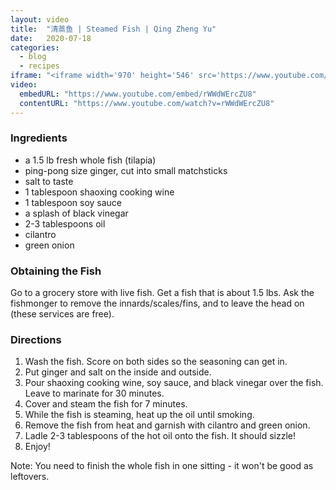 ```yaml
---
layout: video
title:  "清蒸鱼 | Steamed Fish | Qing Zheng Yu"
date:   2020-07-18
categories:
  - blog
  - recipes
iframe: "<iframe width='970' height='546' src='https://www.youtube.com/embed/rWWdWErcZU8' frameborder='0' allow='accelerometer; autoplay; encrypted-media; gyroscope; picture-in-picture' allowfullscreen></iframe>"
video:
  embedURL: "https://www.youtube.com/embed/rWWdWErcZU8"
  contentURL: "https://www.youtube.com/watch?v=rWWdWErcZU8"
---
```


### Ingredients

* a 1.5 lb fresh whole fish (tilapia)
* ping-pong size ginger, cut into small matchsticks
* salt to taste
* 1 tablespoon shaoxing cooking wine
* 1 tablespoon soy sauce
* a splash of black vinegar
* 2-3 tablespoons oil
* cilantro
* green onion

### Obtaining the Fish
Go to a grocery store with live fish. Get a fish that is about 1.5 lbs. Ask the fishmonger to remove the innards/scales/fins, and to leave the head on (these services are free).

### Directions
1. Wash the fish. Score on both sides so the seasoning can get in.
1. Put ginger and salt on the inside and outside.
1. Pour shaoxing cooking wine, soy sauce, and black vinegar over the fish. Leave to marinate for 30 minutes.
1. Cover and steam the fish for 7 minutes.
1. While the fish is steaming, heat up the oil until smoking.
1. Remove the fish from heat and garnish with cilantro and green onion.
1. Ladle 2-3 tablespoons of the hot oil onto the fish. It should sizzle!
1. Enjoy!


Note: You need to finish the whole fish in one sitting - it won't be good as leftovers.
